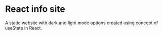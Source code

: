 # React info site
A static website with dark and light mode options created using concept of useState in React.
